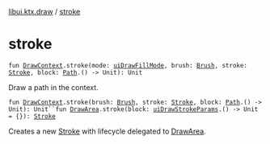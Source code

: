 [libui.ktx.draw](index.md) / [stroke](./stroke.md)

# stroke

`fun `[`DrawContext`](../libui.ktx/-draw-context.md)`.stroke(mode: `[`uiDrawFillMode`](../libui/ui-draw-fill-mode.md)`, brush: `[`Brush`](-brush/index.md)`, stroke: `[`Stroke`](-stroke/index.md)`, block: `[`Path`](-path/index.md)`.() -> Unit): Unit`

Draw a path in the context.

`fun `[`DrawContext`](../libui.ktx/-draw-context.md)`.stroke(brush: `[`Brush`](-brush/index.md)`, stroke: `[`Stroke`](-stroke/index.md)`, block: `[`Path`](-path/index.md)`.() -> Unit): Unit``fun `[`DrawArea`](../libui.ktx/-draw-area/index.md)`.stroke(block: `[`uiDrawStrokeParams`](../libui/ui-draw-stroke-params/index.md)`.() -> Unit = {}): `[`Stroke`](-stroke/index.md)

Creates a new [Stroke](-stroke/index.md) with lifecycle delegated to [DrawArea](../libui.ktx/-draw-area/index.md).

